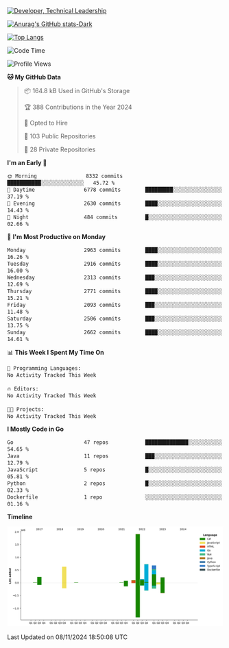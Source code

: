 <div>
  <a href="https://www.linkedin.com/in/arielpineiro/" target="_blank" rel="nofollow noopener noreferrer">
    <img src="https://img.shields.io/badge/-LinkedIn-%230077B5?style=for-the-badge&logo=linkedin&logoColor=white" alt="Developer, Technical Leadership" title="Ariel Piñeiro">
  </a>
</div>

[![Anurag's GitHub stats-Dark](https://github-readme-stats.vercel.app/api?username=arielsrv&show_icons=true&theme=dark#gh-dark-mode-only)](https://github.com/anuraghazra/github-readme-stats#gh-dark-mode-only)

[![Top Langs](https://github-readme-stats.vercel.app/api/top-langs/?username=arielsrv&layout=compact&langs_count=10&theme=dark#gh-dark-mode-only)](https://github.com/anuraghazra/github-readme-stats&theme=dark#gh-dark-mode-only)

<!--START_SECTION:waka-->
![Code Time](http://img.shields.io/badge/Code%20Time-1%2C107%20hrs%204%20mins-blue)

![Profile Views](http://img.shields.io/badge/Profile%20Views-3-blue)

**🐱 My GitHub Data** 

> 📦 164.8 kB Used in GitHub's Storage 
 > 
> 🏆 388 Contributions in the Year 2024
 > 
> 💼 Opted to Hire
 > 
> 📜 103 Public Repositories 
 > 
> 🔑 28 Private Repositories 
 > 
**I'm an Early 🐤** 

```text
🌞 Morning                8332 commits        ███████████░░░░░░░░░░░░░░   45.72 % 
🌆 Daytime                6778 commits        █████████░░░░░░░░░░░░░░░░   37.19 % 
🌃 Evening                2630 commits        ████░░░░░░░░░░░░░░░░░░░░░   14.43 % 
🌙 Night                  484 commits         █░░░░░░░░░░░░░░░░░░░░░░░░   02.66 % 
```
📅 **I'm Most Productive on Monday** 

```text
Monday                   2963 commits        ████░░░░░░░░░░░░░░░░░░░░░   16.26 % 
Tuesday                  2916 commits        ████░░░░░░░░░░░░░░░░░░░░░   16.00 % 
Wednesday                2313 commits        ███░░░░░░░░░░░░░░░░░░░░░░   12.69 % 
Thursday                 2771 commits        ████░░░░░░░░░░░░░░░░░░░░░   15.21 % 
Friday                   2093 commits        ███░░░░░░░░░░░░░░░░░░░░░░   11.48 % 
Saturday                 2506 commits        ███░░░░░░░░░░░░░░░░░░░░░░   13.75 % 
Sunday                   2662 commits        ████░░░░░░░░░░░░░░░░░░░░░   14.61 % 
```


📊 **This Week I Spent My Time On** 

```text
💬 Programming Languages: 
No Activity Tracked This Week

🔥 Editors: 
No Activity Tracked This Week

🐱‍💻 Projects: 
No Activity Tracked This Week
```

**I Mostly Code in Go** 

```text
Go                       47 repos            ██████████████░░░░░░░░░░░   54.65 % 
Java                     11 repos            ███░░░░░░░░░░░░░░░░░░░░░░   12.79 % 
JavaScript               5 repos             █░░░░░░░░░░░░░░░░░░░░░░░░   05.81 % 
Python                   2 repos             █░░░░░░░░░░░░░░░░░░░░░░░░   02.33 % 
Dockerfile               1 repo              ░░░░░░░░░░░░░░░░░░░░░░░░░   01.16 % 
```



**Timeline**

![Lines of Code chart](https://raw.githubusercontent.com/arielsrv/arielsrv/main/assets/bar_graph.png)


 Last Updated on 08/11/2024 18:50:08 UTC
<!--END_SECTION:waka-->
